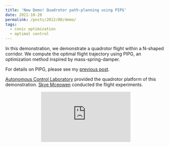 ```yaml
---
title: 'New Demo! Quadrotor path-planning using PIPG'
date: 2021-10-20
permalink: /posts/2012/08/demo/
tags:
  - conic optimization
  - optimal control
---
```


In this demonstration, we demonstrate a quadrotor flight within a N-shaped corridor. We compute the optimal flight trajectory using PIPG, an optimization method inspired by mass-spring-damper.

For details on PIPG, please see my [previous post](https://yueyu19.github.io/posts/2012/08/pipg/).

[Autonomous Control Laboratory](https://depts.washington.edu/uwacl/) provided the quadrotor platform of this demonstration. [Skye Mceowen](https://www.linkedin.com/in/skyemceowen) conducted the flight experiments. 

<p align="center">
<iframe width="280" height="157" src="https://www.youtube.com/embed/jieRSmQwHTU" title="YouTube video player" frameborder="0" allow="accelerometer; autoplay; clipboard-write; encrypted-media; gyroscope; picture-in-picture" allowfullscreen></iframe>
</p>
